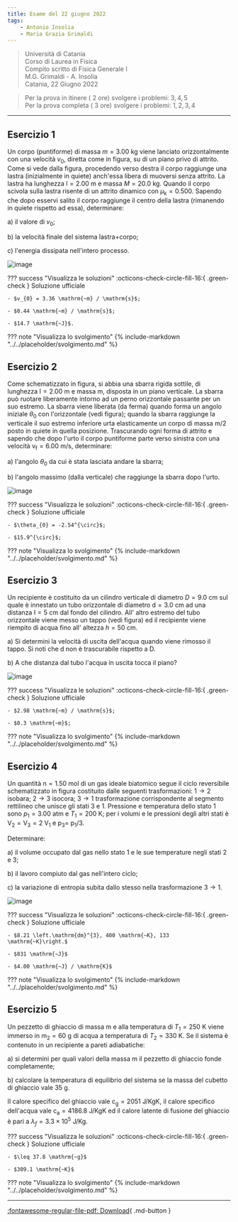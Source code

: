 ```yaml
---
title: Esame del 22 giugno 2022
tags:
    - Antonio Insolia
    - Maria Grazia Grimaldi
---
```


>Università di Catania <br>
Corso di Laurea in Fisica <br>
Compito scritto di Fisica Generale I <br>
M.G. Grimaldi - A. Insolia<br>
Catania, 22 Giugno 2022

>Per la prova in itinere ( 2 ore) svolgere i problemi: $3,4,5$<br>
Per la prova completa ( 3 ore) svolgere i problemi: $1,2,3,4$

---

## Esercizio 1

Un corpo (puntiforme) di massa $m=3.00 \mathrm{~kg}$ viene lanciato
orizzontalmente con una velocità $v_{0}$, diretta come in figura, su di
un piano privo di attrito. Come si vede dalla figura, procedendo verso
destra il corpo raggiunge una lastra (inizialmente in quiete) anch'essa
libera di muoversi senza attrito. La lastra ha lunghezza
$\mathrm{l}=2.00 \mathrm{~m}$ e massa $M=20.0 \mathrm{~kg}$. Quando il
corpo scivola sulla lastra risente di un attrito dinamico con
$\mu_{\mathrm{k}}=0.500$. Sapendo che dopo esservi salito il corpo
raggiunge il centro della lastra (rimanendo in quiete rispetto ad essa),
determinare:

a\) il valore di $v_{0}$;

b\) la velocità finale del sistema lastra+corpo;

c\) l'energia dissipata nell'intero processo.

![image](../images/2023_05_14_871182cc3780357c06a3g-1(1).jpg)

??? success "Visualizza le soluzioni"
    :octicons-check-circle-fill-16:{ .green-check } Soluzione ufficiale
    
    - $v_{0} = 3.36 \mathrm{~m} / \mathrm{s}$;

    - $0.44 \mathrm{~m} / \mathrm{s}$;

    - $14.7 \mathrm{~J}$.

??? note "Visualizza lo svolgimento"
    {% include-markdown "../../placeholder/svolgimento.md" %}

## Esercizio 2

Come schematizzato in figura, si abbia una sbarra rigida sottile, di
lunghezza $\mathrm{I}=2.00 \mathrm{~m}$ e massa $\mathrm{m}$, disposta
in un piano verticale. La sbarra può ruotare liberamente intorno ad un
perno orizzontale passante per un suo estremo. La sbarra viene liberata
(da ferma) quando forma un angolo iniziale $\theta_{0}$ con
l'orizzontale (vedi figura); quando la sbarra raggiunge la verticale il
suo estremo inferiore urta elasticamente un corpo di massa
$\mathrm{m} / 2$ posto in quiete in quella posizione. Trascurando ogni
forma di attrito e sapendo che dopo l'urto il corpo puntiforme parte
verso sinistra con una velocità
$\mathrm{v}_{\mathrm{f}}=6.00 \mathrm{~m} / \mathrm{s}$, determinare:

a\) I'angolo $\theta_{0}$ da cui è stata lasciata andare la sbarra;

b\) l'angolo massimo (dalla verticale) che raggiunge la sbarra dopo l'urto. 

![image](../images/2023_05_14_871182cc3780357c06a3g-1.jpg)

??? success "Visualizza le soluzioni"
    :octicons-check-circle-fill-16:{ .green-check } Soluzione ufficiale
    
    - $\theta_{0} = -2.54^{\circ}$;

    - $15.9^{\circ}$;

??? note "Visualizza lo svolgimento"
    {% include-markdown "../../placeholder/svolgimento.md" %}

## Esercizio 3

Un recipiente è costituito da un cilindro verticale di diametro
$D=9.0 \mathrm{~cm}$ sul quale è innestato un tubo orizzontale di
diametro $\mathrm{d}=3.0 \mathrm{~cm}$ ad una distanza
$\mathrm{I}=5 \mathrm{~cm}$ dal fondo del cilindro. All' altro estremo
del tubo orizzontale viene messo un tappo (vedi figura) ed il recipiente
viene riempito di acqua fino all' altezza $h=50 \mathrm{~cm}$.

a\) Si determini la velocità di uscita dell'acqua quando viene rimosso il tappo. Si noti che d non è trascurabile rispetto a D. 

b\) A che distanza dal tubo l'acqua in uscita tocca il piano?

![image](../images/2023_05_14_871182cc3780357c06a3g-2.jpg)

??? success "Visualizza le soluzioni"
    :octicons-check-circle-fill-16:{ .green-check } Soluzione ufficiale
    
    - $2.98 \mathrm{~m} / \mathrm{s}$;

    - $0.3 \mathrm{~m}$;

??? note "Visualizza lo svolgimento"
    {% include-markdown "../../placeholder/svolgimento.md" %}

## Esercizio 4

Un quantità $\mathrm{n}=1.50$ mol di un gas ideale biatomico segue il
ciclo reversibile schematizzato in figura costituito dalle seguenti
trasformazioni: $1 \rightarrow 2$ isobara; $2 \rightarrow 3$ isocora;
$3 \rightarrow 1$ trasformazione corrispondente al segmento rettilineo
che unisce gli stati 3 e 1. Pressione e temperatura dello stato 1 sono
$p_{1}=3.00$ atm e $T_{1}=200 \mathrm{~K}$; per i volumi e le pressioni
degli altri stati è $\mathrm{V}_{2}=\mathrm{V}_{3}=2 \mathrm{~V}_{1}$ e
$\mathrm{p}_{3}=$ $\mathrm{p}_{1} / 3$.

Determinare:

a\) il volume occupato dal gas nello stato 1 e le sue temperature negli stati 2 e 3; 

b\) il lavoro compiuto dal gas nell'intero ciclo; 

c\) la variazione di entropia subita dallo stesso nella trasformazione $3 \rightarrow 1$.

![image](../images/2023_05_14_871182cc3780357c06a3g-2(1).jpg)

??? success "Visualizza le soluzioni"
    :octicons-check-circle-fill-16:{ .green-check } Soluzione ufficiale
    
    - $8.21 \left.\mathrm{dm}^{3}, 400 \mathrm{~K}, 133 \mathrm{~K}\right.$

    - $831 \mathrm{~J}$

    - $4.00 \mathrm{~J} / \mathrm{K}$


??? note "Visualizza lo svolgimento"
    {% include-markdown "../../placeholder/svolgimento.md" %}

## Esercizio 5

Un pezzetto di ghiaccio di massa $\mathrm{m}$ e alla temperatura di
$T_{1}=250 \mathrm{~K}$ viene immerso in $\mathrm{m}_{2}=60 \mathrm{~g}$
di acqua a temperatura di $T_{2}=330 \mathrm{~K}$. Se il sistema è
contenuto in un recipiente a pareti adiabatiche:

a\) si determini per quali valori della massa m il pezzetto di ghiaccio fonde completamente;

b) calcolare la temperatura di equilibrio del sistema se la massa del cubetto di ghiaccio vale $35 \mathrm{~g}$.

II calore specifico del ghiaccio vale
$\mathrm{c}_{\mathrm{g}}=2051 \mathrm{~J} / \mathrm{KgK}$, il calore
specifico dell'acqua vale $\mathrm{c}_{\mathrm{a}}=4186.8$
$\mathrm{J} / \mathrm{KgK}$ ed il calore latente di fusione del ghiaccio
è pari a $\lambda_{f}=3.3 \times 10^{5} \mathrm{~J} / \mathrm{Kg}$.

??? success "Visualizza le soluzioni"
    :octicons-check-circle-fill-16:{ .green-check } Soluzione ufficiale
    
    - $\leq 37.8 \mathrm{~g}$

    - $309.1 \mathrm{~K}$


??? note "Visualizza lo svolgimento"
    {% include-markdown "../../placeholder/svolgimento.md" %}

---

[:fontawesome-regular-file-pdf: Download](../pdf/2022-06-22.pdf){ .md-button }
